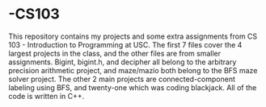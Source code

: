 # -CS103
This repository contains my projects and some extra assignments from CS 103 - Introduction to Programming at USC.
The first 7 files cover the 4 largest projects in the class, and the other files are from smaller assignments.
Bigint, bigint.h, and decipher all belong to the arbitrary precision arithmetic project, and maze/mazio both belong to the BFS maze solver project.
The other 2 main projects are connected-component labeling using BFS, and twenty-one which was coding blackjack.
All of the code is written in C++.

